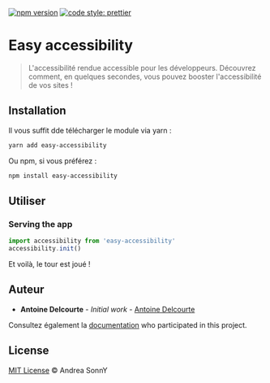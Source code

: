 [![npm version](https://badge.fury.io/js/angular2-expandable-list.svg)](https://badge.fury.io/js/angular2-expandable-list)
[![code style: prettier](https://img.shields.io/badge/code_style-prettier-ff69b4.svg?style=flat-square)](https://github.com/prettier/prettier)

# Easy accessibility

> L'accessibilité rendue accessible pour les développeurs. Découvrez comment, en quelques secondes, vous pouvez booster l'accessibilité de vos sites !

## Installation

Il vous suffit dde télécharger le module via yarn :

```sh
yarn add easy-accessibility
```

Ou npm, si vous préférez :

```sh
npm install easy-accessibility
```

## Utiliser

### Serving the app

```js
import accessibility from 'easy-accessibility'
accessibility.init()
```

Et voilà, le tour est joué !

## Auteur

* **Antoine Delcourte** - *Initial work* - [Antoine Delcourte](https://github.com/ntndlcrt)

Consultez également la [documentation](https://github.com/your/project/contributors) who participated in this project.

## License

[MIT License](https://andreasonny.mit-license.org/2019) © Andrea SonnY
